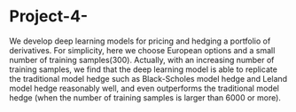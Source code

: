 # Project-4-
We develop deep learning models for pricing and hedging a portfolio of derivatives. For simplicity, here we choose European options and a small number of training samples(300). Actually, with an increasing number of training samples, we find that the deep learning model is able to replicate the traditional model hedge such as Black-Scholes model hedge and Leland model hedge reasonably well, and even outperforms the traditional model hedge (when the number of training samples is larger than 6000 or more).
